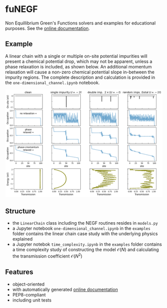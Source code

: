# fuNEGF
Non Equillibrium Green's Functions solvers and examples for educational purposes.
See the [online documentation](https://funegf.readthedocs.io/en/latest/).

## Example
A linear chain with a single or multiple on-site potential impurities will present a chemical potential drop, which may not be apparent, unless a phase relaxation is included, as shown below.
An additional momentum relaxation will cause a non-zero chemical potential slope in-between the impurity regions.
The complete description and calculation is provided in the ```one-dimensional_channel.ipynb``` notebook.

![example](./example.png)

## Structure
* the ```LinearChain``` class including the NEGF routines resides in ```models.py```
* a Jupyter notebook ```one-dimensional_channel.ipynb``` in the ```examples``` folder contains the linear chain case study with the underlying physics explained
* a Jupyter notebok ```time_complexity.ipynb``` in the ```examples``` folder contains a time complexity study of constructing the model $\mathcal{O}(N)$ and calculating the transmission coefficient $\mathcal{O}(N^2)$

## Features
* object-oriented
* with automatically generated [online documentation](https://funegf.readthedocs.io/en/latest/)
* PEP8-compliant
* including unit tests

